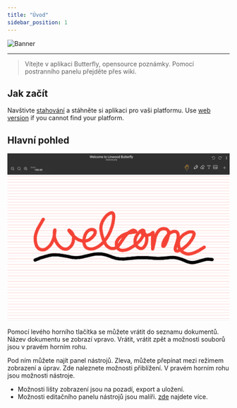 ```yaml
---
title: "Úvod"
sidebar_position: 1
---
```


![Banner](/img/banner.png)

---

> Vítejte v aplikaci Butterfly, opensource poznámky. Pomocí postranního panelu přejděte přes wiki.

## Jak začít

Navštivte [stahování](/downloads) a stáhněte si aplikaci pro vaši platformu. Use [web version](https://v1.butterfly.linwood.dev) if you cannot find your platform.

## Hlavní pohled

![Hlavní pohled](main.png)

Pomocí levého horního tlačítka se můžete vrátit do seznamu dokumentů. Název dokumentu se zobrazí vpravo. Vrátit, vrátit zpět a možnosti souborů jsou v pravém horním rohu.

Pod ním můžete najít panel nástrojů. Zleva, můžete přepínat mezi režimem zobrazení a úprav. Zde naleznete možnosti přiblížení. V pravém horním rohu jsou možnosti nástroje.

- Možnosti lišty zobrazení jsou na pozadí, export a uložení.
- Možnosti editačního panelu nástrojů jsou malíři. [zde](background/intro) najdete více.
